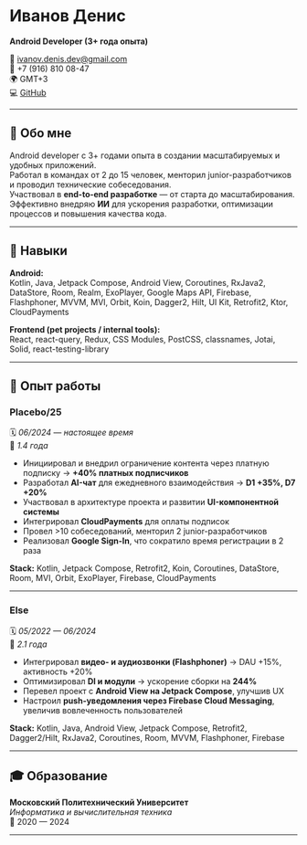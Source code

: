 # Иванов Денис  
**Android Developer (3+ года опыта)**  

📧 ivanov.denis.dev@gmail.com  
📱 +7 (916) 810 08-47  
🌍 GMT+3  
💻 [GitHub](https://github.com/)  

---

## 🧠 Обо мне  
Android developer с 3+ годами опыта в создании масштабируемых и удобных приложений.  
Работал в командах от 2 до 15 человек, менторил junior-разработчиков и проводил технические собеседования.  
Участвовал в **end-to-end разработке** — от старта до масштабирования.  
Эффективно внедряю **ИИ** для ускорения разработки, оптимизации процессов и повышения качества кода.  

---

## 🧩 Навыки  

**Android:**  
Kotlin, Java, Jetpack Compose, Android View, Coroutines, RxJava2, DataStore, Room, Realm, ExoPlayer, Google Maps API, Firebase, Flashphoner, MVVM, MVI, Orbit, Koin, Dagger2, Hilt, UI Kit, Retrofit2, Ktor, CloudPayments  

**Frontend (pet projects / internal tools):**  
React, react-query, Redux, CSS Modules, PostCSS, classnames, Jotai, Solid, react-testing-library  

---

## 💼 Опыт работы  

### **Placebo/25**  
🗓 *06/2024 — настоящее время*  
📍 *1.4 года*  

- Инициировал и внедрил ограничение контента через платную подписку → **+40% платных подписчиков**  
- Разработал **AI-чат** для ежедневного взаимодействия → **D1 +35%, D7 +20%**  
- Участвовал в архитектуре проекта и развитии **UI-компонентной системы**  
- Интегрировал **CloudPayments** для оплаты подписок  
- Провел >10 собеседований, менторил 2 junior-разработчиков  
- Реализовал **Google Sign-In**, что сократило время регистрации в 2 раза  

**Stack:** Kotlin, Jetpack Compose, Retrofit2, Koin, Coroutines, DataStore, Room, MVI, Orbit, ExoPlayer, Firebase, CloudPayments  

---

### **Else**  
🗓 *05/2022 — 06/2024*  
📍 *2.1 года*  

- Интегрировал **видео- и аудиозвонки (Flashphoner)** → DAU +15%, активность +20%  
- Оптимизировал **DI и модули** → ускорение сборки на **244%**  
- Перевел проект с **Android View на Jetpack Compose**, улучшив UX  
- Настроил **push-уведомления через Firebase Cloud Messaging**, увеличив вовлеченность пользователей  

**Stack:** Kotlin, Java, Android View, Jetpack Compose, Retrofit2, Dagger2/Hilt, RxJava2, Coroutines, Room, MVVM, Flashphoner, Firebase  

---

## 🎓 Образование  

**Московский Политехнический Университет**  
*Информатика и вычислительная техника*  
📅 2020 — 2024  

---
